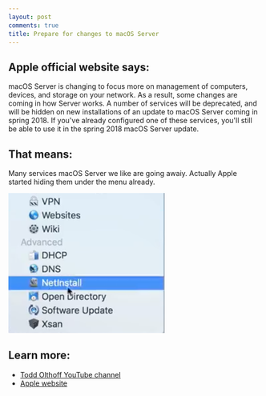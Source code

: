 ```yaml
---
layout: post
comments: true
title: Prepare for changes to macOS Server
---
```


## Apple official website says:
macOS Server is changing to focus more on management of computers, devices, and storage on your network. 
As a result, some changes are coming in how Server works. 
A number of services will be deprecated, and will be hidden on new installations of an update to macOS Server coming in spring 2018. If you've already configured one of these services, you'll still be able to use it in the spring 2018 macOS Server update.

## That means:
Many services macOS Server we like are going awaiy. Actually Apple started hiding them under the menu already.

![](/images/macos-advanced.png)

## Learn more:
- [Todd Olthoff YouTube channel](https://youtu.be/VuSn2OO2TW0)
- [Apple website](https://support.apple.com/en-us/HT208312)

